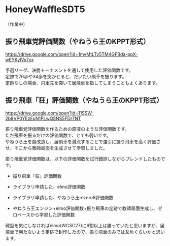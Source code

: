 # HoneyWaffleSDT5

（作業中）

## 振り飛車党評価関数（やねうら王のKPPT形式）
https://drive.google.com/open?id=1mvMtLTy5TM4GFBda-ppX-wEYKylVs7yx

予選リーグ、決勝トーナメントを通して使用した評価関数です。  
定跡で76歩や34歩を突かせると、だいたい飛車を振ります。  
定跡なしの場合、飛車先を突いて居飛車を指してしまうこともよくあります。

## 振り飛車「狂」評価関数（やねうら王のKPPT形式）
https://drive.google.com/open?id=11SSW-2b8VP0YEzEuN1PLwQSNS5FDr7NT

振り飛車党評価関数を作るための原液のような評価関数です。  
ただ飛車を振るだけの評価関数で、とても弱いです。  
やねうら王を魔改造し、居飛車を減点することで強引に振り飛車を高く評価させ、そこから教師局面を生成させて学習しました。  


振り飛車党評価関数は、以下の評価関数を試行錯誤しながらブレンドしたものです。

* 振り飛車「狂」評価関数

* ライブラリ申請した、elmo評価関数

* ライブラリ申請した、やねうら王rezero8評価関数

* やねうら王エンジン+elmo評価関数+振り飛車の定跡で教師局面生成し、ゼロベースから学習した評価関数

戦型を気にしなければelmo(WCSC27)に6割以上は勝っていたと思いますが、居飛車で勝たないよう定跡で封印したので、振り飛車のみでは互角くらいかと思います。
